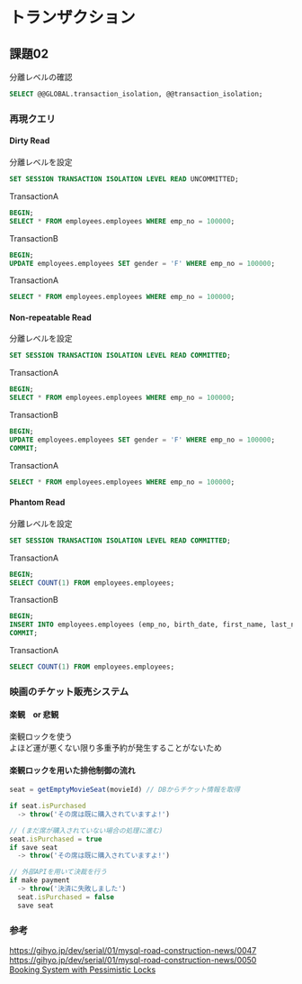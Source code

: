 # トランザクション

## 課題02

分離レベルの確認  

``` sql
SELECT @@GLOBAL.transaction_isolation, @@transaction_isolation;
```

### 再現クエリ

#### Dirty Read

分離レベルを設定

``` sql
SET SESSION TRANSACTION ISOLATION LEVEL READ UNCOMMITTED;
```

TransactionA

``` sql
BEGIN;
SELECT * FROM employees.employees WHERE emp_no = 100000;
```

TransactionB

``` sql
BEGIN;
UPDATE employees.employees SET gender = 'F' WHERE emp_no = 100000;
```

TransactionA

``` sql
SELECT * FROM employees.employees WHERE emp_no = 100000;
```

#### Non-repeatable Read

分離レベルを設定

``` sql
SET SESSION TRANSACTION ISOLATION LEVEL READ COMMITTED;
```

TransactionA

``` sql
BEGIN;
SELECT * FROM employees.employees WHERE emp_no = 100000;
```

TransactionB

``` sql
BEGIN;
UPDATE employees.employees SET gender = 'F' WHERE emp_no = 100000;
COMMIT;
```

TransactionA

``` sql
SELECT * FROM employees.employees WHERE emp_no = 100000;
```

#### Phantom Read

分離レベルを設定

``` sql
SET SESSION TRANSACTION ISOLATION LEVEL READ COMMITTED;
```

TransactionA

``` sql
BEGIN;
SELECT COUNT(1) FROM employees.employees;
```

TransactionB

``` sql
BEGIN;
INSERT INTO employees.employees (emp_no, birth_date, first_name, last_name, gender, hire_date) VALUE(500000, '2000-01-01', 'Taro', 'Tanaka', 'M', '2020-04-01');
COMMIT;
```

TransactionA

``` sql
SELECT COUNT(1) FROM employees.employees;
```

### 映画のチケット販売システム

#### 楽観　or 悲観

楽観ロックを使う  
よほど運が悪くない限り多重予約が発生することがないため  

#### 楽観ロックを用いた排他制御の流れ

``` ts
seat = getEmptyMovieSeat(movieId) // DBからチケット情報を取得

if seat.isPurchased
  -> throw('その席は既に購入されていますよ!')

// (まだ席が購入されていない場合の処理に進む)
seat.isPurchased = true
if save seat
  -> throw('その席は既に購入されていますよ!')

// 外部APIを用いて決裁を行う
if make payment
  -> throw('決済に失敗しました')
  seat.isPurchased = false
  save seat
```

### 参考

<https://gihyo.jp/dev/serial/01/mysql-road-construction-news/0047>  
<https://gihyo.jp/dev/serial/01/mysql-road-construction-news/0050>  
[Booking System with Pessimistic Locks](https://medium.com/javarevisited/booking-system-with-pessimistic-locks-4ec107e4bd5)
